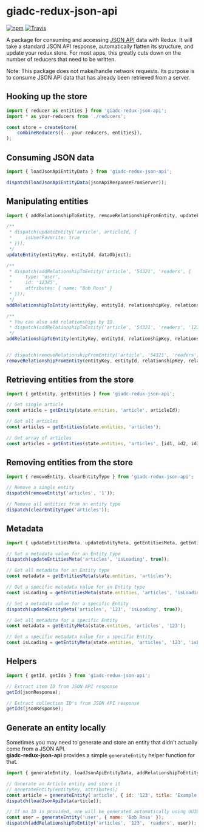 # giadc-redux-json-api
[![npm](https://img.shields.io/npm/v/giadc-redux-json-api.svg?maxAge=2592000)]()
[![Travis](https://img.shields.io/travis/giadc/giadc-redux-json-api.svg)]()

A package for consuming and accessing [JSON API](http://jsonapi.org/) data with Redux.
It will take a standard JSON API response, automatically flatten its structure, and
update your redux store. For most apps, this greatly cuts down on the number of reducers
that need to be written.

Note: This package does not make/handle network requests. Its purpose is to consume
JSON API data that has already been retrieved from a server.

## Hooking up the store
```javascript
import { reducer as entities } from 'giadc-redux-json-api';
import * as your-reducers from './reducers';

const store = createStore(
    combineReducers({...your-reducers, entities}),
);
```

## Consuming JSON data
```javascript
import { loadJsonApiEntityData } from 'giadc-redux-json-api';

dispatch(loadJsonApiEntityData(jsonApiResponseFromServer));
```

## Manipulating entities
```javascript
import { addRelationshipToEntity, removeRelationshipFromEntity, updateEntity } from 'giadc-reduc-json-api';

/**
 * dispatch(updateEntity('article', articleId, {
 *     isUserFavorite: true
 * }));
 */
updateEntity(entityKey, entityId, dataObject);

/**
 * dispatch(addRelationshipToEntity('article', '54321', 'readers', {
 *     type: 'user',
 *     id: '12345',
 *     attributes: { name: "Bob Ross" }
 * }));
 */
addRelationshipToEntity(entityKey, entityId, relationshipKey, relationshipJsonApiObject);

/**
 * You can also add relationships by ID.
 * dispatch(addRelationshipToEntity('article', '54321', 'readers', '12345'));
 */
addRelationshipToEntity(entityKey, entityId, relationshipKey, relationshipJsonApiObject);


// dispatch(removeRelationshipFromEntity('article', '54321', 'readers', '12345'));
removeRelationshipFromEntity(entityKey, entityId, relationshipKey, relationshipId);
```

## Retrieving entities from the store
```javascript
import { getEntity, getEntities } from 'giadc-redux-json-api';

// Get single article
const article = getEntity(state.entities, 'article', articleId);

// Get all articles
const articles = getEntities(state.entities, 'articles');

// Get array of articles
const articles = getEntities(state.entities, 'articles', [id1, id2, id3]);
```

## Removing entities from the store
```javascript
import { removeEntity, clearEntityType } from 'giadc-redux-json-api';

// Remove a single entity
dispatch(removeEntity('articles', '1'));

// Remove all entities from an entity type
dispatch(clearEntityType('articles'));
```

## Metadata
```javascript
import { updateEntitiesMeta, updateEntityMeta, getEntitiesMeta, getEntityMeta } from 'giadc-redux-json-api';

// Set a metadata value for an Entity type
dispatch(updateEntitiesMeta('articles', 'isLoading', true));

// Get all metadata for an Entity type
const metadata = getEntitiesMeta(state.entities, 'articles');

// Get a specific metadata value for an Entity type
const isLoading = getEntitiesMeta(state.entities, 'articles', 'isLoading');

// Set a metadata value for a specific Entity
dispatch(updateEntityMeta('articles', '123', 'isLoading', true));

// Get all metadata for a specific Entity
const metadata = getEntityMeta(state.entities, 'articles', '123');

// Get a specific metadata value for a specific Entity
const isLoading = getEntityMeta(state.entities, 'articles', '123', 'isLoading');
```

## Helpers
```javascript
import { getId, getIds } from 'giadc-redux-json-api';

// Extract item ID from JSON API response
getId(jsonResponse);

// Extract collection ID's from JSON API response
getIds(jsonResponse);
```

## Generate an entity locally
Sometimes you may need to generate and store an entity that didn't actually come from a JSON API.    
__giadc-redux-json-api__ provides a simple `generateEntity` helper function for that.

```javascript
import { generateEntity, loadJsonApiEntityData, addRelationshipToEntity } from 'giadc-redux-json-api';

// Generate an Article entity and store it
// generateEntity(entityKey, attributes);
const article = generateEntity('article', { id: '123', title: 'Example Title' });
dispatch(loadJsonApiData(article));

// If no ID is provided, one will be generated automatically using UUID v4
const user = generateEntity('user', { name: 'Bob Ross' });
dispatch(addRelationshipToEntity('articles', '123', 'readers', user));
```
